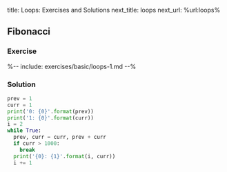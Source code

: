 title: Loops: Exercises and Solutions
next_title: loops
next_url: %url:loops%


## Fibonacci

### Exercise

%-- include: exercises/basic/loops-1.md --%


### Solution

```python
prev = 1
curr = 1
print('0: {0}'.format(prev))
print('1: {0}'.format(curr))
i = 2
while True:
  prev, curr = curr, prev + curr
  if curr > 1000:
    break
  print('{0}: {1}'.format(i, curr))
  i += 1
```
